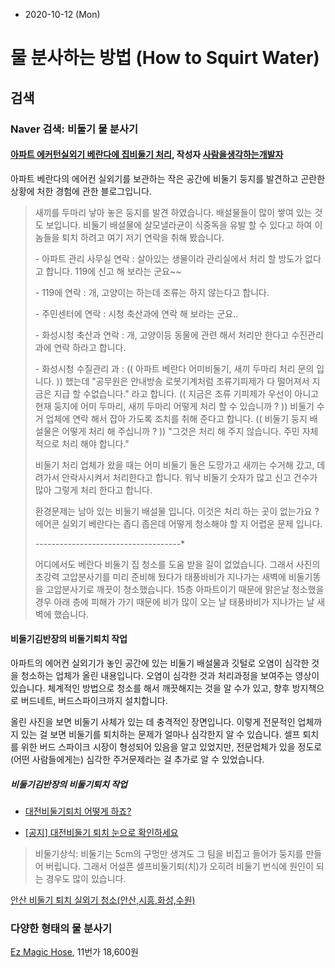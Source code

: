* 2020-10-12 (Mon)

# 물 분사하는 방법 (How to Squirt Water)



## 검색

### Naver 검색: 비둘기 물 분사기

#### [아파트  에커턴실외기 베란다에  집비둘기 처리](https://blog.naver.com/mcumaster/222059621832), **작성자** [사람을생각하는개발자](https://blog.naver.com/mcumaster)

아파트 베란다의 에어컨 실외기를 보관하는 작은 공간에 비둘기 둥지를 발견하고 곤란한 상황에 처한 경험에 관한 블로그입니다.

> 새끼를 두마리 낳아 놓은 둥지를 발견 하였습니다. 배설물들이 많이 쌓여 있는 것도 보입니다. 비둘기 배설물에  살모낼라균이 식중독을 유발 할 수 있다고 하여  이놈들을 퇴치 하려고 여기 저기  연락을 취해 봤습니다.  
>
> \- 아파트 관리 사무실 연락  :   살아있는 생물이라 관리실에서 처리 할 방도가 없다고 합니다. 119에 신고 해 보라는 군요~~
>
> \- 119에 연락 :  개, 고양이는 하는데  조류는 하지 않는다고 합니다.
>
> \- 주민센터에 연락 :  시청 축산과에 연락 해 보라는 군요..
>
> \- 화성시청 축산과 연락 :  개, 고양이등 동물에 관련 해서 처리만 한다고   수진관리과에 연락 하라고 합니다.
>
> \- 화성시청 수질관리 과  : (( 아파트 베란다  어미비둘기, 새끼 두마리 처리 문의 입니다. )) 했는데 "공무원은 안내방송 로봇기계처럼 조류기피제가 다 떨어져서  지금은 지급 할 수없습니다." 라고 합니다. (( 지금은 조류 기피제가 우선이 아니고  현재 둥지에 어미 두마리, 새끼 두마리 어떻게 처리 할 수 있습니까 ? )) 비둘기 수거 업체에 연락 해서 잡아 가도록 조치를 취해 준다고 합니다. (( 비둘기 둥지 배설물은 어떻게 처리 해 주십니까 ? )) "그것은 처리 해 주지 않습니다. 주민 자체적으로 처리 해야 합니다."
>
> 비둘기 처리 업체가 왔을 때는  어미 비둘기 둘은 도망가고  새끼는 수거해 갔고, 데려가서 안락사시켜서 처리한다고 합니다. 워낙 비둘기 숫자가 많고 신고 건수가 많아 그렇게 처리 한다고 합니다.
>
> 환경문제는 남아 있는  비둘기 배설물 입니다.  이것은 처리 하는 곳이 없는가요 ? 에어콘 실외기 베란다는 좁디 좁은데  어떻게 청소해야 할 지 어렵운 문제 입니다.
>
> *-*-*-*-*-*-*-*-*-*-*-*-*-*-*-*-*-*-*-*-*-*-*-*-*-*-*-*-*-*-*-*-*-*-*-*-*
>
> 어디에서도 베란다 비둘기 집 청소를 도움 받을 길이 없었습니다. 그래서 사진의 초강력 고압분사기를  미리 준비해 뒀다가 태풍바비가 지나가는 새벽에  비둘기똥 을 고압분사기로 깨끗이 청소했습니다. 15층 아파트이기 때문에  맑은날 청소했을 경우 아래 층에 피해가 가기 때문에 비가 많이 오는 날 태풍바비가 지나가는 날 새벽에 했습니다.

#### 비둘기김반장의 비둘기퇴치 작업

아파트의 에어컨 실외기가 놓인 공간에 있는 비둘기 배설물과 깃털로 오염이 심각한 것을 청소하는 업체가 올린 내용입니다. 오염이 심각한 것과 처리과정을 보여주는 영상이 있습니다. 체계적인 방법으로 청소를 해서 깨끗해지는 것을 알 수가 있고, 향후 방지책으로 버드네트, 버드스파이크까지 설치합니다. 

올린 사진을 보면 비둘기 사체가 있는 데 충격적인 장면입니다. 이렇게 전문적인 업체까지 있는 걸 보면 비둘기를 퇴치하는 문제가 얼마나 심각한지 알 수 있습니다. 셀프 퇴치를 위한 버드 스파이크 시장이 형성되어 있음을 알고 있었지만, 전문업체가 있을 정도로 (어떤 사람들에게는) 심각한 주거문제라는 걸 추가로 알 수 있었습니다. 

##### 비둘기김반장의 비둘기퇴치 작업

* [대전비둘기퇴치 어떻게 하죠?](https://blog.naver.com/up8777/220837337026)

* [[공지] 대전비둘기 퇴치 눈으로 확인하세요](https://blog.naver.com/up8777/220903411058)

> 비둘기상식: 비둘기는 5cm의 구멍만 생겨도 그 팀을 비집고 들어가 둥지를 만들어 버립니다. 그래서 어설픈 셀프비둘기퇴(치)가 오히려 비둘기 번식에 원인이 되는 경우도 많이 있습니다.



[안산 비둘기 퇴치 실외기 청소(안산,시흥,화성,수원)](https://blog.naver.com/lsju22/222040262733)

### 다양한 형태의 물 분사기

[Ez Magic Hose](http://www.11st.co.kr/products/2418018219), 11번가 18,600원





